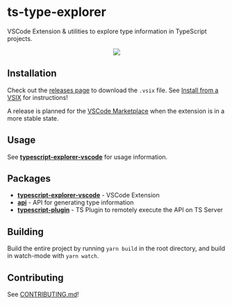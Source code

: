 # ts-type-explorer

VSCode Extension & utilities to explore type information in TypeScript projects.

<p align="center">
<img src="https://user-images.githubusercontent.com/16108792/198750577-f9430cc3-ff13-43dc-a027-da8041a38337.gif" />
</p>

## Installation

Check out the [releases page][releases] to download the `.vsix` file. See [Install from a VSIX][install-from-vsix] for instructions!

A release is planned for the [VSCode Marketplace][vscode-marketplace] when the extension is in a more stable state.

## Usage

See [**typescript-explorer-vscode**](packages/typescript-explorer-vscode) for usage information.

## Packages

-   [**typescript-explorer-vscode**](packages/typescript-explorer-vscode) - VSCode Extension
-   [**api**](packages/api) - API for generating type information
-   [**typescript-plugin**](packages/typescript-plugin) - TS Plugin to remotely execute the API on TS Server

## Building

Build the entire project by running `yarn build` in the root directory, and build in watch-mode with `yarn watch`.

## Contributing

See [CONTRIBUTING.md](CONTRIBUTING.md)!

[releases]: https://github.com/mxsdev/ts-type-explorer/releases
[install-from-vsix]: https://code.visualstudio.com/docs/editor/extension-marketplace#_install-from-a-vsix
[vscode-marketplace]: https://marketplace.visualstudio.com/vscode
